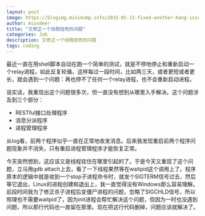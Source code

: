 ```yaml
---
layout: post
image: https://blogimg.minidump.info/2015-01-13-fixed-another-hang-issue.md
author: missdeer
title: "又修正一个线程挂死的问题"
categories: Job
description: 又修正一个线程挂死的问题
tags: coding
---
```

最近一直在用shell脚本自动在跑一个简单的测试，就是不停地停止和重新启动一个relay进程，如此反复轮循，这样每过一段时间，比如两三天，或者更短或者更长，就会遇到一个问题：再也停不了任何一个relay进程，也不会重新启动进程。

说实话，我重现出这个问题很多次，但一直没有想到从哪里入手解决。这个问题涉及到三个部分：

- RESTful接口处理程序
- 消息分派程序
- 进程管理程序

从log看，前两个程序似乎一直在正常地收发消息。后来我发现重启前两个程序问题现象并不消失，只有重启进程管理程序才能恢复正常。

今天突然想到，这应该又是线程挂住在哪里引起的了。于是今天又重现了这个问题，立马用gdb attach上去，看了一下线程果然等在waitpid这个调用上了。程序原本的逻辑中就是收到一个stop子进程命令时，就发个SIGTERM信号过去，然后等它退出，Linux的进程创建和退出上，我一直觉得没有Windows那么容易理解。前段时间我为了修正杀子进程后变僵尸进程的问题，忽略了SIGCHLD信号，所以照理也不需要waitpid了，因为init进程会帮忙解决这个问题，但因为一时也没遇到问题，所以那行代码也一直留在那里。现在把这行代码删掉，问题应该就解决了。

